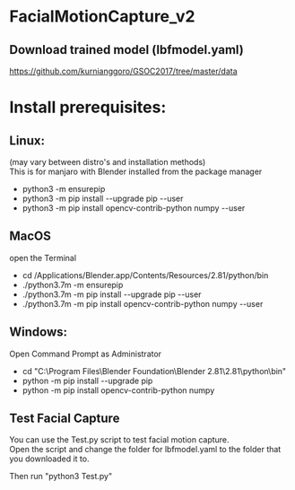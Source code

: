 # FacialMotionCapture_v2

## Download trained model (lbfmodel.yaml)
https://github.com/kurnianggoro/GSOC2017/tree/master/data

# Install prerequisites:

## Linux:
(may vary between distro's and installation methods) <br/>
This is for manjaro with Blender installed from the package manager
- python3 -m ensurepip
- python3 -m pip install --upgrade pip --user
- python3 -m pip install opencv-contrib-python numpy --user

## MacOS
open the Terminal
- cd /Applications/Blender.app/Contents/Resources/2.81/python/bin
- ./python3.7m -m ensurepip
- ./python3.7m -m pip install --upgrade pip --user
- ./python3.7m -m pip install opencv-contrib-python numpy --user

## Windows:
Open Command Prompt as Administrator
- cd "C:\Program Files\Blender Foundation\Blender 2.81\2.81\python\bin"
- python -m pip install --upgrade pip
- python -m pip install opencv-contrib-python numpy

## Test Facial Capture
You can use the Test.py script to test facial motion capture.  <br/>
Open the script and change the folder for lbfmodel.yaml to the folder that you downloaded it to.

Then run "python3 Test.py"


